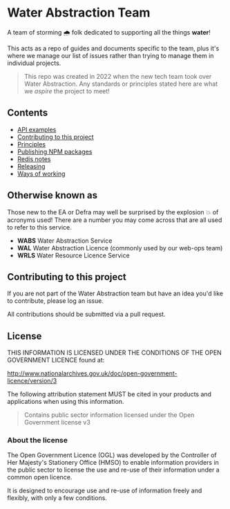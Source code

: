 # Water Abstraction Team

A team of storming 🌧️ folk dedicated to supporting all the things **water**!

This acts as a repo of guides and documents specific to the team, plus it's where we manage our list of issues rather than trying to manage them in individual projects.

> This repo was created in 2022 when the new tech team took over Water Abstraction. Any standards or principles stated here are what we _aspire_ the project to meet!

## Contents

- [API examples](/api/README.md)
- [Contributing to this project](/contributing.md)
- [Principles](principles.md)
- [Publishing NPM packages](/npm/publishing.md)
- [Redis notes](/redis_notes.md)
- [Releasing](/releasing/README.md)
- [Ways of working](ways_of_working.md)

## Otherwise known as

Those new to the EA or Defra may well be surprised by the explosion 💥 of acronyms used! There are a number you may come across that are all used to refer to this service.

- **WABS** Water Abstraction Service
- **WAL** Water Abstraction Licence (commonly used by our web-ops team)
- **WRLS** Water Resource Licence Service

## Contributing to this project

If you are not part of the Water Abstraction team but have an idea you'd like to contribute, please log an issue.

All contributions should be submitted via a pull request.

## License

THIS INFORMATION IS LICENSED UNDER THE CONDITIONS OF THE OPEN GOVERNMENT LICENCE found at:

<http://www.nationalarchives.gov.uk/doc/open-government-licence/version/3>

The following attribution statement MUST be cited in your products and applications when using this information.

> Contains public sector information licensed under the Open Government license v3

### About the license

The Open Government Licence (OGL) was developed by the Controller of Her Majesty's Stationery Office (HMSO) to enable information providers in the public sector to license the use and re-use of their information under a common open licence.

It is designed to encourage use and re-use of information freely and flexibly, with only a few conditions.
